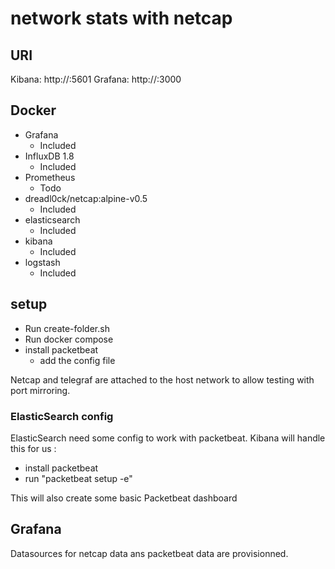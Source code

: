 # network stats with netcap

## URI

Kibana:
http://<dockerhost>:5601
Grafana:
http://<dockerhost>:3000

## Docker
- Grafana
    - Included
- InfluxDB 1.8
    - Included
- Prometheus
    - Todo
- dreadl0ck/netcap:alpine-v0.5
    - Included
- elasticsearch
    - Included
- kibana
    - Included
- logstash
    - Included

## setup
- Run create-folder.sh
- Run docker compose
- install packetbeat
    - add the config file

Netcap and telegraf are attached to the host network to allow testing with port mirroring.

### ElasticSearch config
ElasticSearch need some config to work with packetbeat. Kibana will handle this for us :

- install packetbeat
- run "packetbeat setup -e"

This will also create some basic Packetbeat dashboard

## Grafana 
Datasources for netcap data ans packetbeat data are provisionned.

